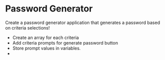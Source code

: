 # Password Generator 


Create a password generator application that generates a password based on criteria selections!

* Create an array for each criteria
* Add criteria prompts for generate password button
* Store prompt values in variables.
* 


